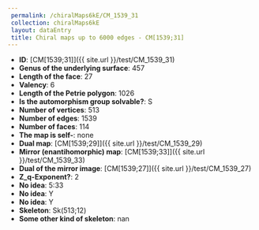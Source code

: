 ```yaml
--- 
 permalink: /chiralMaps6kE/CM_1539_31 
 collection: chiralMaps6kE
 layout: dataEntry
 title: Chiral maps up to 6000 edges - CM[1539;31]
---
```


- **ID**: [CM[1539;31]]({{ site.url }}/test/CM_1539_31)
- **Genus of the underlying surface**: 457
- **Length of the face**: 27
- **Valency**: 6
- **Length of the Petrie polygon**: 1026
- **Is the automorphism group solvable?**: S
- **Number of vertices**: 513
- **Number of edges**: 1539
- **Number of faces**: 114
- **The map is self-**: none
- **Dual map**: [CM[1539;29]]({{ site.url }}/test/CM_1539_29)
- **Mirror (enantihomorphic) map**: [CM[1539;33]]({{ site.url }}/test/CM_1539_33)
- **Dual of the mirror image**: [CM[1539;27]]({{ site.url }}/test/CM_1539_27)
- **Z_q-Exponent?**: 2
- **No idea**:  5:33
- **No idea**: Y
- **No idea**: Y
- **Skeleton**: Sk(513;12)
- **Some other kind of skeleton**: nan
